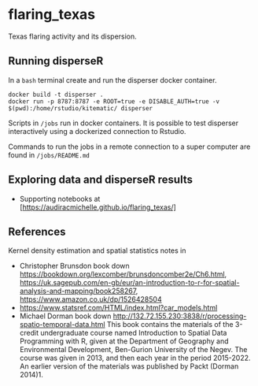 # flaring_texas

Texas flaring activity and its dispersion.

## Running disperseR

In a `bash` terminal create and run the disperser docker container.

```
docker build -t disperser .
docker run -p 8787:8787 -e ROOT=true -e DISABLE_AUTH=true -v $(pwd):/home/rstudio/kitematic/ disperser
```

Scripts in `/jobs` run in docker containers. It is possible to test disperser interactively using a dockerized connection to Rstudio.

Commands to run the jobs in a remote connection to a super computer are found in `/jobs/README.md`

## Exploring data and disperseR results

* Supporting notebooks at [https://audiracmichelle.github.io/flaring_texas/]

## References

Kernel density estimation and spatial statistics notes in 
* Christopher Brunsdon book down https://bookdown.org/lexcomber/brunsdoncomber2e/Ch6.html, https://uk.sagepub.com/en-gb/eur/an-introduction-to-r-for-spatial-analysis-and-mapping/book258267, https://www.amazon.co.uk/dp/1526428504
* https://www.statsref.com/HTML/index.html?car_models.html
* Michael Dorman book down http://132.72.155.230:3838/r/processing-spatio-temporal-data.html This book contains the materials of the 3-credit undergraduate course named Introduction to Spatial Data Programming with R, given at the Department of Geography and Environmental Development, Ben-Gurion University of the Negev. The course was given in 2013, and then each year in the period 2015-2022. An earlier version of the materials was published by Packt (Dorman 2014)1.
